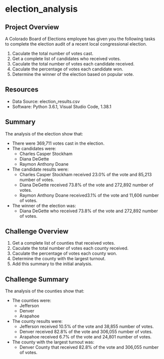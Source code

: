 # election_analysis

## Project Overview
A Colorado Board of Elections employee has given you the following tasks to complete the election audit of a recent local congressional election.

1. Caculate the total number of votes cast.
2. Get a complete list of candidates who received votes.
3. Caculate the total number of votes each candidate received.
4. Caculate the percentage of votes each candidate won.
5. Determine the winner of the election based on popular vote.

## Resources
- Data Source: election_results.csv
- Software: Python 3.6.1, Visual Studio Code, 1.38.1

## Summary
The analysis of the election show that:
- There were 369,711 votes cast in the election.
- The candidates were:
    - Charles Casper Stockham
    - Diana DeGette
    - Raymon Anthony Doane
- The candidate results were:
    - Charles Casper Stockham received 23.0% of the vote and 85,213 number of votes.
    - Diana DeGette received 73.8% of the vote and 272,892 number of votes.
    - Raymon Anthony Doane received3.1% of the vote and 11,606 number of votes.
- The winner of the election was:
    - Diana DeGette who received 73.8% of the vote and 272,892 number of votes.

## Challenge Overview
1. Get a complete list of counties that received votes.
2. Caculate the total number of votes each county received.
3. Caculate the percentage of votes each county won.
4. Determine the county with the largest turnout.
5. Add this summary to the initial analysis.

## Challenge Summary
The analysis of the counties show that:
- The counties were:
    - Jefferson
    - Denver
    - Arapahoe
- The county results were:
    - Jefferson received 10.5% of the vote and 38,855 number of votes.
    - Denver received 82.8% of the vote and 306,055 number of votes.
    - Arapahoe received 6.7% of the vote and 24,801 number of votes.
- The county with the largest turnout was:
    - Denver County that received 82.8% of the vote and 306,055 number of votes.
